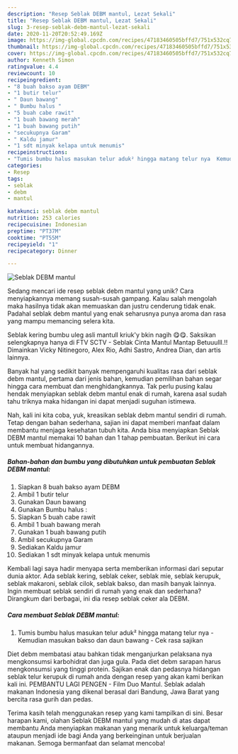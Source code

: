 ```yaml
---
description: "Resep Seblak DEBM mantul, Lezat Sekali"
title: "Resep Seblak DEBM mantul, Lezat Sekali"
slug: 3-resep-seblak-debm-mantul-lezat-sekali
date: 2020-11-20T20:52:49.169Z
image: https://img-global.cpcdn.com/recipes/47183460505bffd7/751x532cq70/seblak-debm-mantul-foto-resep-utama.jpg
thumbnail: https://img-global.cpcdn.com/recipes/47183460505bffd7/751x532cq70/seblak-debm-mantul-foto-resep-utama.jpg
cover: https://img-global.cpcdn.com/recipes/47183460505bffd7/751x532cq70/seblak-debm-mantul-foto-resep-utama.jpg
author: Kenneth Simon
ratingvalue: 4.4
reviewcount: 10
recipeingredient:
- "8 buah bakso ayam DEBM"
- "1 butir telur"
- " Daun bawang"
- " Bumbu halus "
- "5 buah cabe rawit"
- "1 buah bawang merah"
- "1 buah bawang putih"
- "secukupnya Garam"
- " Kaldu jamur"
- "1 sdt minyak kelapa untuk menumis"
recipeinstructions:
- "Tumis bumbu halus masukan telur aduk² hingga matang telur nya  Kemudian masukan bakso dan daun bawang  Cek rasa sajikan"
categories:
- Resep
tags:
- seblak
- debm
- mantul

katakunci: seblak debm mantul 
nutrition: 253 calories
recipecuisine: Indonesian
preptime: "PT37M"
cooktime: "PT55M"
recipeyield: "1"
recipecategory: Dinner

---
```



![Seblak DEBM mantul](https://img-global.cpcdn.com/recipes/47183460505bffd7/751x532cq70/seblak-debm-mantul-foto-resep-utama.jpg)

Sedang mencari ide resep seblak debm mantul yang unik? Cara menyiapkannya memang susah-susah gampang. Kalau salah mengolah maka hasilnya tidak akan memuaskan dan justru cenderung tidak enak. Padahal seblak debm mantul yang enak seharusnya punya aroma dan rasa yang mampu memancing selera kita.

Seblak kering bumbu uleg asli mantull kriuk&#39;y bkin nagih 😋😋. Saksikan selengkapnya hanya di FTV SCTV - Seblak Cinta Mantul Mantap Betuuulll.!! Dimainkan Vicky Nitinegoro, Alex Rio, Adhi Sastro, Andrea Dian, dan artis lainnya.

Banyak hal yang sedikit banyak mempengaruhi kualitas rasa dari seblak debm mantul, pertama dari jenis bahan, kemudian pemilihan bahan segar hingga cara membuat dan menghidangkannya. Tak perlu pusing kalau hendak menyiapkan seblak debm mantul enak di rumah, karena asal sudah tahu triknya maka hidangan ini dapat menjadi suguhan istimewa.


Nah, kali ini kita coba, yuk, kreasikan seblak debm mantul sendiri di rumah. Tetap dengan bahan sederhana, sajian ini dapat memberi manfaat dalam membantu menjaga kesehatan tubuh kita. Anda bisa menyiapkan Seblak DEBM mantul memakai 10 bahan dan 1 tahap pembuatan. Berikut ini cara untuk membuat hidangannya.

<!--inarticleads1-->

##### Bahan-bahan dan bumbu yang dibutuhkan untuk pembuatan Seblak DEBM mantul:

1. Siapkan 8 buah bakso ayam DEBM
1. Ambil 1 butir telur
1. Gunakan  Daun bawang
1. Gunakan  Bumbu halus :
1. Siapkan 5 buah cabe rawit
1. Ambil 1 buah bawang merah
1. Gunakan 1 buah bawang putih
1. Ambil secukupnya Garam
1. Sediakan  Kaldu jamur
1. Sediakan 1 sdt minyak kelapa untuk menumis


Kembali lagi saya hadir menyapa serta memberikan informasi dari seputar dunia aktor. Ada seblak kering, seblak ceker, seblak mie, seblak kerupuk, seblak makaroni, seblak cilok, seblak bakso, dan masih banyak lainnya. Ingin membuat seblak sendiri di rumah yang enak dan sederhana? Dirangkum dari berbagai, ini dia resep seblak ceker ala DEBM. 

<!--inarticleads2-->

##### Cara membuat Seblak DEBM mantul:

1. Tumis bumbu halus masukan telur aduk² hingga matang telur nya  - Kemudian masukan bakso dan daun bawang  - Cek rasa sajikan


Diet debm membatasi atau bahkan tidak menganjurkan pelaksana nya mengkonsumsi karbohidrat dan juga gula. Pada diet debm sarapan harus mengkonsumsi yang tinggi protein. Sajikan enak dan pedasnya hidangan seblak telur kerupuk di rumah anda dengan resep yang akan kami berikan kali ini. PEMBANTU LAGI PENGEN - Film Duo Mantul. Seblak adalah makanan Indonesia yang dikenal berasal dari Bandung, Jawa Barat yang bercita rasa gurih dan pedas. 

Terima kasih telah menggunakan resep yang kami tampilkan di sini. Besar harapan kami, olahan Seblak DEBM mantul yang mudah di atas dapat membantu Anda menyiapkan makanan yang menarik untuk keluarga/teman ataupun menjadi ide bagi Anda yang berkeinginan untuk berjualan makanan. Semoga bermanfaat dan selamat mencoba!
